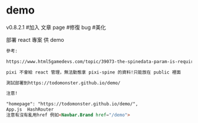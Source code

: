 # demo

v0.8.2.1
#加入 文章 page
#修復 bug
#美化

部署 react 專案 供 demo

```md
參考:

https://www.html5gamedevs.com/topic/39073-the-spinedata-param-is-required-in-pixie-spine-project-help-help/page/2/

pixi 不會給 react 管理，無法動態拿 pixi-spine 的資料!只能放在 public 裡面

測試部署到https://todomonster.github.io/demo/

注意!

"homepage": "https://todomonster.github.io/demo/",
App.js  HashRouter
注意有沒有亂用href 例如<Navbar.Brand href="/demo">
```
